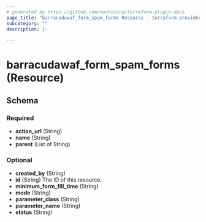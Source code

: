 ```yaml
---
# generated by https://github.com/hashicorp/terraform-plugin-docs
page_title: "barracudawaf_form_spam_forms Resource - terraform-provider-barracudawaf"
subcategory: ""
description: |-
  
---
```


# barracudawaf_form_spam_forms (Resource)





<!-- schema generated by tfplugindocs -->
## Schema

### Required

- **action_url** (String)
- **name** (String)
- **parent** (List of String)

### Optional

- **created_by** (String)
- **id** (String) The ID of this resource.
- **minimum_form_fill_time** (String)
- **mode** (String)
- **parameter_class** (String)
- **parameter_name** (String)
- **status** (String)


